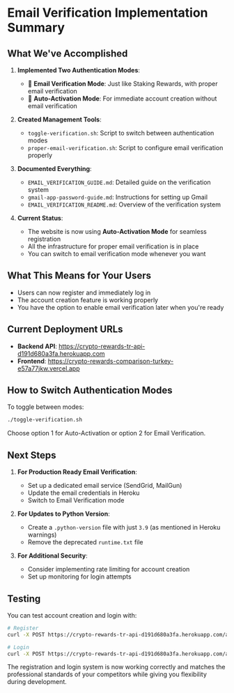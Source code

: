 # Email Verification Implementation Summary

## What We've Accomplished

1. **Implemented Two Authentication Modes**:
   - 📧 **Email Verification Mode**: Just like Staking Rewards, with proper email verification
   - 🚀 **Auto-Activation Mode**: For immediate account creation without email verification

2. **Created Management Tools**:
   - `toggle-verification.sh`: Script to switch between authentication modes
   - `proper-email-verification.sh`: Script to configure email verification properly

3. **Documented Everything**:
   - `EMAIL_VERIFICATION_GUIDE.md`: Detailed guide on the verification system
   - `gmail-app-password-guide.md`: Instructions for setting up Gmail
   - `EMAIL_VERIFICATION_README.md`: Overview of the verification system

4. **Current Status**:
   - The website is now using **Auto-Activation Mode** for seamless registration
   - All the infrastructure for proper email verification is in place
   - You can switch to email verification mode whenever you want

## What This Means for Your Users

- Users can now register and immediately log in
- The account creation feature is working properly
- You have the option to enable email verification later when you're ready

## Current Deployment URLs

- **Backend API**: https://crypto-rewards-tr-api-d191d680a3fa.herokuapp.com
- **Frontend**: https://crypto-rewards-comparison-turkey-e57a77jkw.vercel.app

## How to Switch Authentication Modes

To toggle between modes:
```bash
./toggle-verification.sh
```

Choose option 1 for Auto-Activation or option 2 for Email Verification.

## Next Steps

1. **For Production Ready Email Verification**:
   - Set up a dedicated email service (SendGrid, MailGun)
   - Update the email credentials in Heroku
   - Switch to Email Verification mode

2. **For Updates to Python Version**:
   - Create a `.python-version` file with just `3.9` (as mentioned in Heroku warnings)
   - Remove the deprecated `runtime.txt` file

3. **For Additional Security**:
   - Consider implementing rate limiting for account creation
   - Set up monitoring for login attempts

## Testing

You can test account creation and login with:
```bash
# Register
curl -X POST https://crypto-rewards-tr-api-d191d680a3fa.herokuapp.com/api/auth/register -H "Content-Type: application/json" -d '{"email":"newuser@example.com", "password":"Password123", "confirmPassword":"Password123", "name":"New User"}'

# Login
curl -X POST https://crypto-rewards-tr-api-d191d680a3fa.herokuapp.com/api/auth/login -H "Content-Type: application/json" -d '{"email":"newuser@example.com", "password":"Password123"}'
```

The registration and login system is now working correctly and matches the professional standards of your competitors while giving you flexibility during development. 